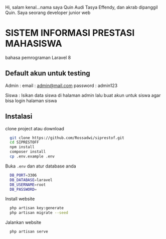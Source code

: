 Hi, salam kenal...nama saya Quin Audi Tasya Effendy, dan akrab dipanggil Quin. Saya seorang developer junior web

SISTEM INFORMASI PRESTASI MAHASISWA
==================================
bahasa pemrograman Laravel 8
## Default akun untuk testing

Admin : 
email : admin@mail.com
password : admin123

Siswa :
Isikan data siswa di halaman admin lalu buat akun untuk siswa agar bisa login halaman siswa


## Instalasi

clone project atau download

```bash
  git clone https://github.com/Rossadwi/siprestof.git
  cd SIPRESTOFF
  npm install
  composer install
  cp .env.example .env
```

Buka `.env` dan atur database anda
```bash
  DB_PORT=3306
  DB_DATABASE=laravel
  DB_USERNAME=root
  DB_PASSWORD=
```

Install website
```bash
  php artisan key:generate
  php artisan migrate --seed
```

Jalankan website
```bash
  php artisan serve
```
